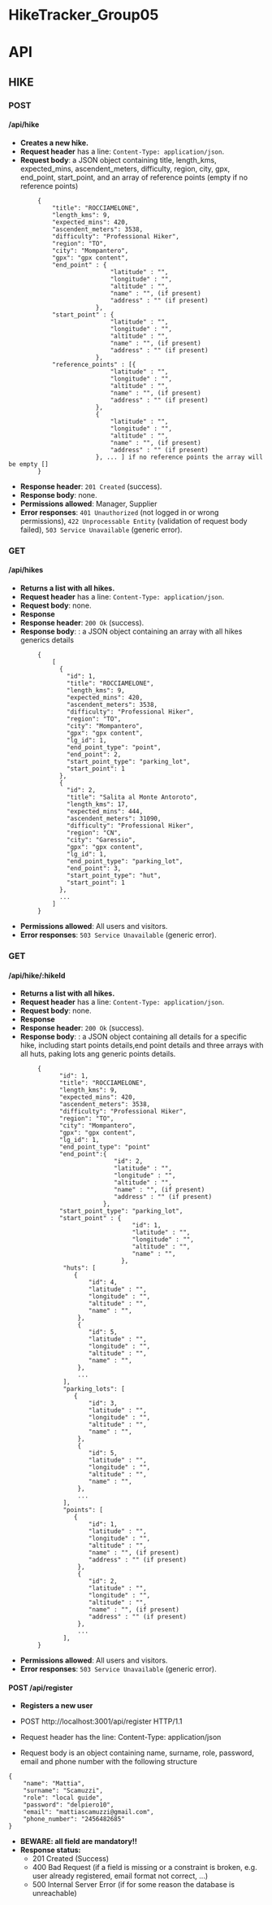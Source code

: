 # HikeTracker_Group05


# API

## HIKE

### POST

#### **/api/hike**
- **Creates a new hike.**
- **Request header** has a line: `Content-Type: application/json`.
- **Request body**: a JSON object containing title, length_kms, expected_mins, ascendent_meters, difficulty, region, 
                city, gpx,  end_point, start_point, and an array of reference points (empty if no reference points)

```
        {
            "title": "ROCCIAMELONE",
            "length_kms": 9,
            "expected_mins": 420,
            "ascendent_meters": 3538,
            "difficulty": "Professional Hiker",
            "region": "TO",
            "city": "Mompantero",
            "gpx": "gpx content",
            "end_point" : {
                            "latitude" : "",
                            "longitude" : "",
                            "altitude" : "",
                            "name" : "", (if present)
                            "address" : "" (if present)
                        },
            "start_point" : {
                            "latitude" : "",
                            "longitude" : "",
                            "altitude" : "",
                            "name" : "", (if present)
                            "address" : "" (if present)
                        },
            "reference_points" : [{
                            "latitude" : "",
                            "longitude" : "",
                            "altitude" : "",
                            "name" : "", (if present)
                            "address" : "" (if present)
                        }, 
                        {
                            "latitude" : "",
                            "longitude" : "",
                            "altitude" : "",
                            "name" : "", (if present)
                            "address" : "" (if present)
                        }, ... ] if no reference points the array will be empty []
        }       
```

- **Response header**:  `201 Created` (success). 
- **Response body**: none.
- **Permissions allowed**:  Manager, Supplier
- **Error responses**: `401 Unauthorized` (not logged in or wrong permissions), `422 Unprocessable Entity` (validation of request body failed), `503 Service Unavailable` (generic error).


### GET

#### **/api/hikes**
- **Returns a list with all hikes.**
- **Request header** has a line: `Content-Type: application/json`.
- **Request body**: none.
- **Response**
- **Response header**:  `200 Ok` (success). 
- **Response body**: : a JSON object containing an array with all hikes generics details

```
        {
            [
              {
                "id": 1,
                "title": "ROCCIAMELONE",
                "length_kms": 9,
                "expected_mins": 420,
                "ascendent_meters": 3538,
                "difficulty": "Professional Hiker",
                "region": "TO",
                "city": "Mompantero",
                "gpx": "gpx content",
                "lg_id": 1,
                "end_point_type": "point",
                "end_point": 2,
                "start_point_type": "parking_lot",
                "start_point": 1
              },
              {
                "id": 2,
                "title": "Salita al Monte Antoroto",
                "length_kms": 17,
                "expected_mins": 444,
                "ascendent_meters": 31090,
                "difficulty": "Professional Hiker",
                "region": "CN",
                "city": "Garessio",
                "gpx": "gpx content",
                "lg_id": 1,
                "end_point_type": "parking_lot",
                "end_point": 3,
                "start_point_type": "hut",
                "start_point": 1
              }, 
              ...
            ]
        }       
```
- **Permissions allowed**:  All users and visitors.
- **Error responses**: `503 Service Unavailable` (generic error).


### GET

#### **/api/hike/:hikeId**
- **Returns a list with all hikes.**
- **Request header** has a line: `Content-Type: application/json`.
- **Request body**: none.
- **Response**
- **Response header**:  `200 Ok` (success). 
- **Response body**: : a JSON object containing all details for a specific hike, including start points details,end point details and three arrays with all huts, paking lots ang generic points details.

```
        {
              "id": 1,
              "title": "ROCCIAMELONE",
              "length_kms": 9,
              "expected_mins": 420,
              "ascendent_meters": 3538,
              "difficulty": "Professional Hiker",
              "region": "TO",
              "city": "Mompantero",
              "gpx": "gpx content",
              "lg_id": 1,
              "end_point_type": "point"
              "end_point":{
                             "id": 2,
                             "latitude" : "",
                             "longitude" : "",
                             "altitude" : "",
                             "name" : "", (if present)
                             "address" : "" (if present)
                          },
              "start_point_type": "parking_lot",
              "start_point" : {
                                  "id": 1,
                                  "latitude" : "",
                                  "longitude" : "",
                                  "altitude" : "",
                                  "name" : "", 
                               },
               "huts": [
                  {
                      "id": 4,
                      "latitude" : "",
                      "longitude" : "",
                      "altitude" : "",
                      "name" : "", 
                   },
                   {
                      "id": 5,
                      "latitude" : "",
                      "longitude" : "",
                      "altitude" : "",
                      "name" : "", 
                   },
                   ...
               ],
               "parking_lots": [
                  {
                      "id": 3,
                      "latitude" : "",
                      "longitude" : "",
                      "altitude" : "",
                      "name" : "",
                   },
                   {
                      "id": 5,
                      "latitude" : "",
                      "longitude" : "",
                      "altitude" : "",
                      "name" : "",
                   },
                   ...
               ],
               "points": [
                  {
                      "id": 1,
                      "latitude" : "",
                      "longitude" : "",
                      "altitude" : "",
                      "name" : "", (if present)
                      "address" : "" (if present)
                   },
                   {
                      "id": 2,
                      "latitude" : "",
                      "longitude" : "",
                      "altitude" : "",
                      "name" : "", (if present)
                      "address" : "" (if present)
                   },
                   ...
               ],
        }    
```
- **Permissions allowed**:  All users and visitors.
- **Error responses**: `503 Service Unavailable` (generic error).


####  **POST /api/register**
- **Registers a new user**
- POST http://localhost:3001/api/register HTTP/1.1
- Request header has the line: Content-Type: application/json

- Request body is an object containing name, surname, role, password, email and phone number with the following structure
```
{
    "name": "Mattia",
    "surname": "Scamuzzi",
    "role": "local guide",
    "password": "delpiero10",
    "email": "mattiascamuzzi@gmail.com",
    "phone_number": "2456482685"
}
```
- **BEWARE: all field are mandatory!!**
- **Response status:**
    - 201 Created (Success)
    - 400 Bad Request (if a field is missing or a constraint is broken, e.g. user already registered, email format not correct, ...)
    - 500 Internal Server Error (if for some reason the database is unreachable)

